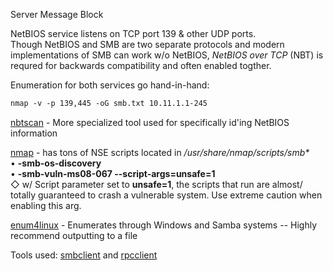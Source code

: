

Server Message Block  
  
NetBIOS service listens on TCP port 139 & other UDP ports.  
Though NetBIOS and SMB are two separate protocols and modern implementations of SMB can work w/o NetBIOS, _NetBIOS over TCP_ (NBT) is requred for backwards compatibility and often enabled togther.  
  
Enumeration for both services go hand-in-hand:  
```bash
nmap -v -p 139,445 -oG smb.txt 10.11.1.1-245
```

  
  
[nbtscan](nbtscan.md) - More specialized tool used for specifically id'ing NetBIOS information  
  
[nmap](nmap.md) - has tons of NSE scripts located in _/usr/share/nmap/scripts/smb*_  
	• **-smb-os-discovery**  
	• **-smb-vuln-ms08-067 --script-args=unsafe=1**  
		◇ w/ Script parameter set to **unsafe=1**, the scripts that run are almost/ totally guaranteed to crash a vulnerable system. Use extreme caution when enabling this arg.  
  
[enum4linux](enum4linux.md) - Enumerates through Windows and Samba systems -- Highly recommend outputting to a file  
  
  
Tools used: [smbclient](smbclient.md) and [rpcclient](rpcclient.md)